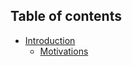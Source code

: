 ## Table of contents

* [Introduction](/research/report/introduction/README.md)
    - [Motivations](/research/report/introduction/Motivations.md)